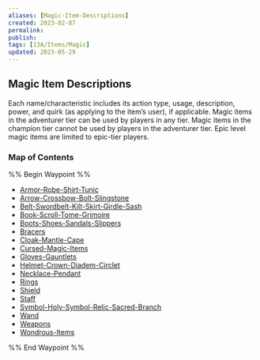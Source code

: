 ```yaml
---
aliases: [Magic-Item-Descriptions]
created: 2023-02-07
permalink: 
publish: 
tags: [13A/Items/Magic]
updated: 2023-05-29
---
```


## Magic Item Descriptions

Each name/characteristic includes its action type, usage, description, power, and quirk (as applying to the item’s user), if applicable. Magic items in the adventurer tier can be used by players in any tier. Magic items in the champion tier cannot be used by players in the adventurer tier. Epic level magic items are limited to epic-tier players.

### Map of Contents

%% Begin Waypoint %%
- [Armor-Robe-Shirt-Tunic](Compendium/13A/Magic-Items/Magic-Item-Descriptions/Armor-Robe-Shirt-Tunic.md)
- [Arrow-Crossbow-Bolt-Slingstone](Compendium/13A/Magic-Items/Magic-Item-Descriptions/Arrow-Crossbow-Bolt-Slingstone.md)
- [Belt-Swordbelt-Kilt-Skirt-Girdle-Sash](Compendium/13A/Magic-Items/Magic-Item-Descriptions/Belt-Swordbelt-Kilt-Skirt-Girdle-Sash.md)
- [Book-Scroll-Tome-Grimoire](Compendium/13A/Magic-Items/Magic-Item-Descriptions/Book-Scroll-Tome-Grimoire.md)
- [Boots-Shoes-Sandals-Slippers](Compendium/13A/Magic-Items/Magic-Item-Descriptions/Boots-Shoes-Sandals-Slippers.md)
- [Bracers](Compendium/13A/Magic-Items/Magic-Item-Descriptions/Bracers.md)
- [Cloak-Mantle-Cape](Compendium/13A/Magic-Items/Magic-Item-Descriptions/Cloak-Mantle-Cape.md)
- [Cursed-Magic-Items](Compendium/13A/Magic-Items/Magic-Item-Descriptions/Cursed-Magic-Items.md)
- [Gloves-Gauntlets](Compendium/13A/Magic-Items/Magic-Item-Descriptions/Gloves-Gauntlets.md)
- [Helmet-Crown-Diadem-Circlet](Compendium/13A/Magic-Items/Magic-Item-Descriptions/Helmet-Crown-Diadem-Circlet.md)
- [Necklace-Pendant](Compendium/13A/Magic-Items/Magic-Item-Descriptions/Necklace-Pendant.md)
- [Rings](Compendium/13A/Magic-Items/Magic-Item-Descriptions/Rings.md)
- [Shield](Compendium/13A/Magic-Items/Magic-Item-Descriptions/Shield.md)
- [Staff](Compendium/13A/Magic-Items/Magic-Item-Descriptions/Staff.md)
- [Symbol-Holy-Symbol-Relic-Sacred-Branch](Compendium/13A/Magic-Items/Magic-Item-Descriptions/Symbol-Holy-Symbol-Relic-Sacred-Branch.md)
- [Wand](Compendium/13A/Magic-Items/Magic-Item-Descriptions/Wand.md)
- [Weapons](Compendium/13A/Magic-Items/Magic-Item-Descriptions/Weapons.md)
- [Wondrous-Items](Compendium/13A/Magic-Items/Magic-Item-Descriptions/Wondrous-Items.md)

%% End Waypoint %%



